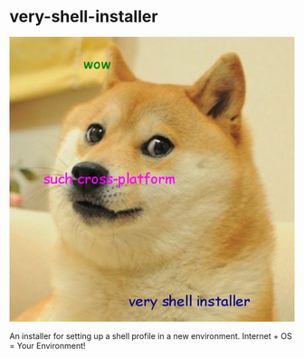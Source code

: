 # very-shell-installer
![doge meme](docs/img/doge.jpg)

An installer for setting up a shell profile in a new environment. Internet + OS = Your Environment!
